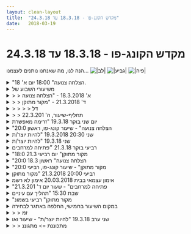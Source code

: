 ```yaml
---
layout: clean-layout
title:  "מקדש הקונג-פו - 18.3.18 עד 24.3.18"
date:   2018-03-19
---
```

# מקדש הקונג-פו - 18.3.18 עד 24.3.18 
הנה לנו, מה שאנחנו נותנים לעצמנו... <img src="http://www.timg.co.il/tapuzForum/images/Emo23.gif" alt="|לב|"> <img src="http://www.timg.co.il/tapuzForum/images/Emo106.gif" alt="|גביע|"> <img src="http://www.timg.co.il/tapuzForum/images/Emo230.gif" alt="|פיה|">

<details>
                    <summary>"הצלחה צנועה" 18:00 יום א׳ 18.</summary>
                    זמן הגעה 17:25<br> זמן התחלה 17:35<br> <br> אחרי סופש סמי קשוח באתי קצת מרוקן.<br> <br> מתיחות קפיצות על חבל. <br> הליכות לוחם 2 ו - 3<br> התחמקות <br> סן צ׳ן 2 תרגול והטמעה של סוף הפורמה ופיצוח התנועה המקדימה לפרזה הסופית.<br> סן צ׳ן 1<br> תרגול כניסה לפנים ויציאה.<br> תרגול אפשור<br> <br> ריב - סופרסטאר .<br> <br> מה, לא איך, ארצה לשפר על מנת לשדרג את השיעור שלי להגיע לרמת סופר סטאר. <br> תנועת ידיים והגנה טובה יותר. <br> הצגה של הבדל מערבי ( התמקדות בבעיה ) לעומת רפואה סינית שיותר בהסתכלות יותר כוללת ( ההסבר הזה התקשר לי לכל היום )<br> הוצג כבקשה להגנה טובה יותר של היידים ( ולמה לא רגלים? או ראש או גוו )<br> <br> עבודה על שני אספקטים. <br> הנחה שנכונה לעכשיו. ובדיקה שלה כשצד תוקף בהכרח הוא חשוף. <br> להיות מוגן לכל חלקי ללא הפקרות - לא להגן על הראש לדוגמה ולהפקיר את הבטן וכדומה. <br> לשמור על הגנה מלאה תמיד. <br> <br> איך&nbsp;&nbsp;״האוח״ שהותמר ללמידה מיטיבה ימשיך את ההתמרה שלו להנאה? <br> לפי איך שהבנתי את ריב, תשובה שלו,&nbsp;&nbsp;לראות אולי מאמץ בקיום האמיתי של האחר. לראות את המאמץ הכרוך בתזוזה ונגיעה.&nbsp;&nbsp;&nbsp;&nbsp;<br> <br> זמן סיום 19:30
                  </details><details>
                    <summary>משיעורי השבוע של</summary>
                    אופנים ש&quot;הופעלתי בהם&quot; בשבוע שעבר על ידי המדריך, מפנים אותי למה שנחוץ לי ועדיין לא ניתן לי בדרך כלל על ידי עצמי.<br> מעניין איך זה ייראה השבוע.
                  </details><details>
                    <summary>> > א' 18.3.2018 - "הצלחה צנועה</summary>
                    מתוך חלק השיעור עם דרור:<br> <br> <b>מה צריך להיות בשיעור שלי כדי שיהיה נהדר מבחינתי?</b><br> משהו לטיפול, כמו שמטפלים בסימפטום שמופיע (אני לא מספיק טוב בזה, רוצה להשתפר)<br> משהו לטיפול מתוך ההצלחה הקיימת בו (אני טוב בזה, זאת קרקע נהדרת לזרוע בה, לצמוח ממנה)<br> <br> <b>שיפור עבודת הידיים</b><br> + בדיקה, האם כשהוא מנסה להגיע אלי הוא נחשף (ומאפשר לי להגיע אליו, לא על חשבון היותי מוגן)<br> בדיקה חוזרת ונשנית, האם אני מקריב את היותי מוגן<br> + תשומת לב לכל הגוף שלי, הגנה שלי על כולי<br> בדיקה חוזרת ונשנית - האם תשומת הלב שלי פרושה, האם נוצרים &quot;חורים&quot; בה ובהגנה שלי עלי – למשל על ידי תגובות-יתר<br> <br> ראיתי על דרור וזיהיתי בעצמי (כי יותר קל לפעמים לראות משהו שרלוונטי לעצמי על מישהו אחר), את הפעמים שבהם קיבל דגש והמריא איתו בבת אחת לרמה אחרת לגמרי, ועם כל פעם כזאת עלה בי מן צרור שאלות - כמה מההמראה הזאת יישאר כבר עכשיו, כמה הדגש הזה הוטמע באמת, האם יהיה צריך לחזור עליו מבחוץ כדי שיופנם, האם חזרה נוספת על זה מבחוץ תכיל את תחושת החידוש שתרמה להמראה הזאת הפעם..<br> אחד כזה לדוגמא: כשאני במרחק מסויים מהשותף שלי לעבודה, יש לי אולי את האשליה שהמרחק בינינו הוא קבוע - אבל תכלס תוך שבריר שניה הוא עשוי להיות ממש פה אצלי, ואם האשליה היתה חזקה הוא עלול להישאר &quot;אצלי&quot; עד הסוף המר, כי נשארתי בהלם - מה הוא עושה פה בכלל? הדגש הזה הביא להמראה מיידית ברמת העבודה (של שנינו).<br> <br> <b>מבני מגן</b><br> מקיים מבנה שמשאיר אותי מוגן<br> <br> <b>המוטיבציה שלי, &quot;להישאר בעניין&quot; בעבודה מתמשכת (שכאילו חוזרת על עצמה) עם אנשים</b><br> המאמץ שנדרש כדי להפוך משהו למרתק עבורי<br> + לא מוותר על המאמץ המסויים שחיוני כדי שאכיר באמת בקיומו הנפרד ממני של אדם אחר.<br> לא אני חולם אותו, יש אותו באמת. זה הופך אותו ליצור מרתק, מסתורי, כל הזמן חדש, שמעניין אותי לפגוש.<br> + לא מוותר על המאמץ המסויים להכיר באמת בזה שמימשתי משהו (דבר פשוט, דבר מורכב).<br> ההנאה שהיא פרי המאמץ הזה.<br> תהליך שהצלחתי להפוך לשגרה ולא מתעמעם כתוצאה מזה אלא נשאר מבריק, זוהר, חדש.<br> <br> <br> מתוך חלק השיעור עם עדי, יניב ובועז:<br> <br> נהנה מהמסלולים שהזרועות שלי, הרגליים, הגוף, מתווים באוויר<br> נהנה מהמסלולים שהאוויר מתווה - כשהוא עובר דרכי, כשהוא עובר סביבי<br> בזמן תנועה בקרבת אנשים מתנועעים אחרים, נהנה מחישת מה שסובב את הגופים ומסלולי התנועה שלהם<br> <br> משאיר את עדי ויניב בתודעה שלי ברגע של עבודה משותפת שלהם לידנו, באופן כמה שיותר רציף ואיכותי שכולל להניח להם לנפשם לגמרי. לא יודע מה הם עושים בדיוק, הנה שני אנשים שעושים משהו טוב, איזה כיף.<br> <br> <br> מתוך חלק השיעור עם יניב ובועז:<br> <br> <b>קלילות וקרקוע דוביים</b><br> ביישום בזמן קרב (ללא מגע יזום, אבל אם מנסים להגיע אל מישהו הוא יכול ליצור מגע).<br> בחקירה תנועתית עם עצמי (שהוביל בין השאר, משום מה, לעמידת ידיים מתוך תנועה, עם רגליים מקופלות).<br> <br> <b>סגור</b><br> + בזוג, בשמירת מבנה-מגן עם הזרועות, כשהוא חובט בי.<br> + בשמירת מבנה-מגן (עם כל הגוף), כשמנסים להגיע אלי (כל פעם אחד מאיתנו חקר מבנים כאלה, כששני האחרים הגיעו אליו כמה פעמים בזה אחר זה, כל פעם בהגעה בודדת).<br> + בשמירת מבנה-מגן (עם כל הגוף) כשאני נשאר על המקום אבל יכול להסתובב, והוא סובב אותי ויורה בי חבטות. תשומת הלב שלי פרושה על פני כל הגוף, וכל חלקיו נענים מייד באופן עצמאי כשמשהו משוגר לעברם (זה הזכיר לי את הסצנה מ&quot;מלחמת הכוכבים&quot; הראשון, כשלוק חובש קסדה אטומה ואובי וואן מאמן אותו בעזרת רובוט קטן שיורה בו איוֹת (מלשון איה, אאוץ&#39;, איי). עולה על דעתי עכשיו שגם האן סולו שימש אז כרובוט אימונים קטן, שהאיות שלו הן הערות סרקסטיות).<br> + עם טכניקה - בתגובה לסטירה שמגיעה אלי מהצד, הסטה ואגרוף אל הפּנים - שבאים ביחד במן מבנה קשיח.<br> <br> נסיון ליישם ב&quot;אגרוף ארוך&quot; הראשונה, דגשים שקיבלתי עד כה לאורך השיעור.<br> <br> <b>דגש או כלי עזר, לא על חשבון שום דבר אחר</b><br> + בקרב שאחד מגיע בו עדין והשני מנסה להכאיב קצת<br> כשעבדנו עם זה ביום חמישי, נטיתי לסרס את העבודה שלי כשהייתי בתפקיד המגיע העדין, כאילו התפקוד הקרבי שלי לא אמור להיות מלא בתפקיד הזה.<br> הפעם, בפעמים הראשונות מצאתי שאני מסרס את העבודה שלי דווקא בתפקיד המגיע הקשוח יותר. אחר כך ניטרלתי את זה.<br> מצאתי הפעם שקל לי לפחות באותה מידה כשאני המגיע העדין, בעיקר כשמבנה-מגן גמיש באמת עומד לרשותי.<br> + בעבודת ידיים שוטפת, אפקטיבית, מהירה<br> כשתרגלתי לבד הצלפות גמישות עם הידיים נכנסתי למוד מסויים, שלא התאים כשנכנסתי לעבודה עם פרטנר. נדרש מאמץ מודע להכיל את האיכות הזאת בעבודה ריאלית.<br> <br> <b>טיול מענג ביום שלי</b><br> + מוצא משהו שמאתגר אותי להגיע אליו / לעשות אותו, ומקליל את הגישה שלי אליו.<br> + משתמש במנטרה &quot;כל מה שאעשה זה מצויין&quot;, בשני ערוצים:<br> מבין העשיות שתכננתי להגיע אליהן, מה שלא יהיה שאכן הגעתי אליו - זה מצויין.<br> מתוך עשייה מסויימת, מה שלא יהיה שאני מצליח לעשות עכשיו - זה מצויין, מה שלא יהיה שהספקתי ממנה - זה מצויין.<br> <br> <b>התרווחות</b><br> פשוט מתרווח בגוף שלי.<br> <br> <b>אושר</b><br> מניח לכל מה שנדמה לי שאמור להיות.<br> וווףףף..<br> <br> <b>מקצה שיפורים</b><br> אמנות השיפור<br> עובר על כל מה שעשיתי במשך השיעור, מוצא משהו להעביר לנו יותר טוב (או משהו מתוך זה, או בנוסח אחר.. מה שמתאים לי)<br> ככה שאם הייתי מגיע לשיעור ומקבל רק את זה, זה היה מספק אותי לגמרי.<br> שלושתנו מצאנו כאלה והעברנו לנו אותם. רק כמה דקות לכל אחד, וזה אכן יצר שלוש עבודות מהטובות שהיו לי בשיעור הזה (המנטרה &quot;כל מה שאעשה זה מצויין&quot; והשימושים בה, החקירה התנועתית החופשית עם הדגש הדוּבּי, המבנה המוגן עם הדגשים האובי וואניים).<br> <br> משש עשרים וחמש עד עשרים לעשר בערך (כל השיעור היה ברחבה שאנחנו מתכנסים בה בדרך כלל ליד נקודת המפגש).
                  </details><details>
                    <summary>> > ד' 21.3.2018 - "מקור מתוקן</summary>
                    התכוונות טרום שיעורית: <b>דלק</b><br> מצאתי את עצמי עם טוסטוס כמעט ריק מדלק בדרך לשיעור, ושיבצתי בו טיפול במה שכיניתי &quot;דלק&quot; – שיפור של הטיפול שלי במשאבים מסוגים שונים.<br> <br> הכוונות מדריכיות מיוחדות:<br> בלי מאמץ<br> המקדש כבר פה. אני יכול לגלות אותו, לשים לב אליו..<br> מחובר לשטקר של השקט<br> פתוח לחוות ולהיות דרך צמתים מרכזיים (הראש, הגרון, הלב, מקלעת השמש..)<br> <br> <br> מתוך החלק הראשון (עם בועז ודרור):<br> <br> במרחב תָחום (אחד מחצאי הגורן): מנסה להישאר בתוכו ולהעיף ממנו את האחרים. [איבדתי אנרגיה כל כך מהר, מספיקות כמה שניות ואפילו פחות של מאמץ לא-מכוון בשביל זה. בהמשך השתמשתי מדי פעם במלה &quot;דלק&quot; כדי להזכיר לעצמי מודעות למשאבים שלי ולחלוקה נבונה שלהם, שימוש נבון בהם..]<br> מעיף אותם רק באמצעות דחיפות עם האגרופים (בהתחלה חשופים ואז עם כפפות). שם לב להשתתפות של כולי בזה - הידיים נוגעות, הכל משתתף. [אינטראקציות מוצלחות במיוחד היו כאלה שהשתמשתי בהן באנרגיה של מי שמנסה לדחוף אותי, נעזרתי בו כדי להעיף אותו]<br> מנסה להמטיר עליהם נגיעות (עדינות ככל יכולתי), בהתחלה דרך מנעלי היד ואחר כך גם דרך מנעלי הרגל, כשאני מוגן מפניהם. בהתחלה בתוך השטח התחום, אחר כך גם מחוץ לו.<br> ממשיכים נמוך, מתחת לגובה המעקה של חצי הגורן. כריעה על הברכיים כבר בדי-הרבה גבוהה מדי. [צורת עבודה נהדרת, מעייפת בשימוש הנוכחי שלי בה. מצאתי את עצמי נח בישיבה, שנראה לי אבסורדי בנסיבות כאלה, וניסיתי למצוא דרכים יותר הגיוניות לנוח בהן, שיותר מאפשרות לי להישאר בעניינים. היה מספק מאוד למצוא דרכים להניח את הרגליים במקומות אסטרטגיים של האחרים.]<br> <br> חקירות כיפיות שנולדו בסביבות &quot;הזזות&quot; שונות. שימוש יעיל בבריח, הבאת שותפי היקר למצב &quot;נשלט&quot;; ניצול מצבֵי &quot;כמיקשה אחת&quot; כדי להזיז אותו (המצב הזה שמישהו נהיה בו לרגע &quot;גוש אחד&quot; שאפשר לטפל בו).<br> <br> <br> מתוך החלק השני (עם בועז, חגי ואליאור):<br> <br> <b>אני עם עצמי, ומתוך זה גם מאפשר לעצמי להיות עם האחרים</b> (בשילוב עם עבודות אחרות, ובסוף החלק הזה של השיעור - כעבודה פנימית ייעודית).<br> <br> במתחמון על גג גן-העיר (ריבוע בקרבת המדשאה), כל אחד בפינה משלו לתרגולים עצמאיים מונְחים (בעיטות, אגרופים, התגמשות שממשיכה כל פעם מהמקום שהפסיקה בו בפעם הקודמת..), ונפגשנו לעבודות משותפות (לתרגולים עם כרית, לשיפור המוגנות..)<br> <br> <b>אגרופים קלילים ורבי עוצמה, שמשוגרים ממני ללא כל מאמץ כמו כדור ברזל רקטי</b><br> <br> <b>למידת השימוש באיברי גוף, בחטיבות גוף, במכלול</b><br> באגרופים (מתחילים ב&quot;אגרוף beatrix kiddo לפריצה מתוך ארון קבורה&quot;, מגדילים את התנועה, ועד שיתוף כל הגוף בתנועה), בבעיטות (מבעיטה באמצעות החלק התחתון של הרגל עד בעיטה שמערבת את כל הגוף)<br> <br> <br> מתוך החלק השלישי (עם בועז):<br> <br> <b>המשאבים שלי</b><br> בחנתי את הנושא הזה מכל מני זוויות, וניסיתי לשפר את ההתנהלות שלי ביחס אליו.<br> <br> שיפור קטן נוסף בשימוש ב<b>פונקציית ה&quot;אמרגן&quot;</b> שעומדת לרשותי, כאילו מתלווה אלי מנהל אישי מושלם שעומד לרשותי תמיד.<br> <br> מעשרה לשבע עד עשר, ליד נקודת המפגש ועל במת העירייה מעל המדרגות לאנדרטת רבין.
                  </details><details>
                    <summary>> > > > דל</summary>
                    מתוך החלק השלישי, שיפור העבודה שלי עם משאבים שעומדים לרשותי:<br> <br> <b>משאבים שעומדים לרשותי בזמן קרב</b>, שימוש בהם, שמירה עליהם [עצם המודעות לזה עזר בהסדרת ההתנהלות שלי איתם &quot;מאליה&quot;. לתנועה שעומדת לרשותי להיות נטולת מאמצים מיותרים, לתשומת הלב שעומדת לרשותי להיפתח אליו, אלי, אל הסביבה, לגוף שעומד לרשותי לעשות שימוש יותר טוב באותה מנת אוויר שעומדת לרשותו/י..]<br> <br> שני המסלולים <b>זיהוי</b> משאבים שעומדים לרשותי, ו<b>ניהול</b> שלהם<br> מה עומד לרשותי? כמה ממנו יש? מה איכותו?<br> ניהול טוב (מבין את החשיבות של סוגי משאבים שונים, מוודא שכולם יהיו בפלוס מספק, אף אחד לא על חשבון האחרים..) <br> <br> <b>ניהול משאבים שעומדים לרשותי</b><br> הסתכלתי ביעילות הטבעית של ניהול המשאבים החיוניים-לשרידה שלי (גופנית, וברמה אחרת - חברתית). התראות-חסר (צמא, רעב, עייפות, בדידות..), צפירות הרגעה (שובע..), הרגלים תומכים..<br> הסתכלתי במידת היעילות שבה מנוהלים אצלי דברים שאינם קשורים ישירות לשרידה, כמו אושר, מנוחה פנימית, סיפוק יצירתי וכן הלאה, ושאלתי את עצמי אלו התנהלויות ומשאבים קשורים לזה.<br> בהקשר הזה, בדקתי וניסיתי לשפר את מידת היעילות שבה פיסות מידע שמועברות לי בשיעורים, ורלוונטיות בדיוק לדברים שחשוב לי לקדם, אכן משמשות לקידומם.<br> <br> <b>בהשראת ההשוואה בין תפקודים שרידתיים לתפקודי &quot;מותרות&quot;</b><br> מתוך תפישת המערכת שלי ככזו שמסוגלת לפתח &quot;גופים&quot; נוספים, צפיתי בה מפתחת גוף יצירתי, ומתנהלת ביחס אליו ביעילות מעין-שרידתית. הגוף היצירתי שלי רוצה לשרוד ולהתפתח, ויש מה שמוודא שיתפקד בשלמות (התפתחות היא לא חלק משרידה &quot;רגילה&quot;, אבל לגוף הזה - היא כן חיונית, ויש מה שמסדיר אותה: מתריע כשיש מעט מדי ממנה, דואג ל&quot;חידוש המלאי&quot;, יוצר הרגלים תומכים..)<br> <br> הסתכלתי בתהליך הרגיל של הפסקת ההתייחסות שלי להזנת עצמי כשאני שבע, ותהיתי לגבי <b>סוגי וגווני התראות, קריאות, יוזמות..</b><br> התראות חסר (גופניות גסות - אני רעב, גופניות עדינות - תחושה של מה שחסר וזה הזמן להשלים, רגשיות - בא לי ברוקולי, מחשבתיות - הגיע הזמן לאכול)<br> קריאות רוחניות (למשל - הדבר הזה כבד או קל מדי, הבה נשנה בו משהו)<br> יוזמות לשים לב אל מה שיש (שובע נעים, סיפוק, תחושות הגוף..)<br> איך נשמעת קריאה לא לחידוש מלאי, אלא לגישה אל מלאי שיש די והותר ממנו?<br> איך נשמעות קריאות לעשות משהו שייצור או יאפשר גישה אל משאב מסויים? (תתחבר לשקט, זה יפיק רטט מאחד של אושר בכל חלקיך)<br> איך נשמעות התראות מטעם גוף גבוה יותר שמבקש את מה שנחוץ לו כדי להתפתח?<br> אם משהו מפיק בכלל קריאות כאלה, יש מה/מי ששומע?<br> <br> <b>כמה אני מנסה לספק לעצמי משאבים שנחוצים לי, בעזרת אמצעים שבאמת יכולים לספק אותם?</b><br> באלו תחומים אני כמו הברנש שמגיע לשיעור מתמטיקה כדי ליצור קשרים חברתיים, ויוצא ממנו מרושת חברתית וגרוע במתמטיקה?<br> (למשל, באיזה מידה אני כותב את זה עכשיו כדי להביע את עצמי, ובאיזה מידה כדי להתקדם במה שהתכנסתי פה לכבודו - ניהול המשאבים שלי?)<br> <br> <b>היעזרות בשפה</b><br> מוזר, ככל שמשאב חיוני ברמה יותר מיידית - אני פחות מוצא מלה עברית שתתאר מצב של &quot;יש מספיק ממנו ואפשר ליהנות מזה עכשיו&quot;.<br> למזון יש את &quot;שובע&quot;, למים או נוזלים אחרים יש את &quot;רווייה&quot; כנראה, לסיפוק מאוויר אין שום מלה (והיעדרה נתפס אצלי כמן רמז שמוטבע בשפה - תיזהר פן לא יהיה יותר), לסיפוק על-ידי רשמים גם אין מלה (אם אני אומר שאני רווי בקשר לרשמים זה כבר מביע &quot;בעעע, קיבלתי יותר מדי&quot;), לשֵקט דווקא יש את שָקט, למנוחה מספקת אין מלה..<br> באיזו שפה אני מנסה (אם בכלל) להניע את עצמי לפעולה? כמה היא מושפעת מסיטואציה שאני נמצא בה (למשל עבודה לעומת שיעור), ממי שמעביר לי מידע (בוס בעבודה, מדריך בשיעור, חבר ללימודים..)<br> מתי אני מדבר אל עצמי בסגנון &quot;כדאי ש..&quot;, &quot;אולי בהזדמנות..&quot;, &quot;היה יכול להיות נחמד אם..&quot; גם כששפה אחרת היתה משרתת אותי יותר? האם השפה שלי מניעה אותי היטב? (אני חש, בהקשר הזה, בזעם שיש בי כלפי על כל המידע החשוב והרלוונטי שמגיע אלי ומפוזר למן אובך שאי אפשר לעשות בו כלום. ניסיתי לשפר את ההתנהלות שלי איתו ואת הגישה שלי כלפי עצמי, במקביל.)
                  </details><details>
                    <summary>> > תחליף-שיעור, ה' 22.3.201</summary>
                    רגעי עבודה נהדרים עם ההכוונה הבאה, שהוצעה לי כתחליף לשיעור המיוחד:<br> &quot;מנוחה בעיניים עצומות בתוך תחושות הגוף, תוך זיהוי הרעש הפנימי והרפיה ממנו, לתת לו להיות. כל זאת באופן שמאפשר לנוכחות חסרת-המלים, הקודמת לכל עשיה, עמדה או הוויה, להיות.&quot;<br> <br> יישמתי אותה בזמנים שונים במשך היום למשכי זמן קצרים, ומשש (כדי להשתמש לטובה בהרגל להיות בשיעור בשעה הזאת) למשך שעה ומשהו.
                  </details><details>
                    <summary>יום שני בוקר 19.3.18 "זרימה מאפשרת</summary>
                    תחילת עבודה 05:45<br> מרחב השאלות והתשובות<br> שאלות שעולות בי:<br> איך אפשר לגרום לשיעור הזה, ולפורמט השיעור הזה לקדם אותי בצורה המיטבית?<br> האם אפשר לשאול את השאלות רק מהחלק המשוחח, המדבר שבי? או שמא אני יכול להעזר בעוד איזורי פעילות שלי, האם גם להם יש את הזכות או האפשרות להעלות שאלות?<br> איך מרגישה שאלה בגוף?<br> תנועה גופנית - מאפשר לעצמי טיול רגלי קצר עם שתי השאלות, בוקר. מזהה שאיפהשהו בתהליך של שאלה, תשובה קיים מימד של תחושת הקלה גופנית ברורה מאד. מייצר לעצמי רשימת שאלות שלי:<br> *<br> *<br> *<br> מזהה שיש מספר אפשרויות לנסח שאלה, חלקן מדויקות יותר מאחרות. בשלב זה אני מרגיש את זה גופנית. <br> אני מרגיש ששאלה מנוסחת היטב יוצרת סוג של הקלה או שחרור.<br> חוזר למרחב השאלות והתשובות להתבונן בשאלות.<br> קריאה איטית <a href=http://www.tapuz.co.il/communa/viewmsgcommuna.asp?communaid=1718&msgid=57013592 target=_blank style=color:blue>ומהנה של שאלה</a>, נותן לכל מילה בשאלה ובשרשור התשובות לשקוע. בתוך השרשורים חוזר גם אחורה לשאלות שנשאלו לפני 13 (!) שנה. מקבל הערכה מחודשת לפורמט הפורום הותיק. (זה כמעט נצח במונחים של אינטרנט…)<br> מחליט לעלות על המגרש ולחזור אל שאלה ששאלתי. עולה בי כיוון. קורא תיעוד של שיעור<br> מצליח לחזור אל השיעור, איכויות שהיו בו. מעמיק בו. יפה מאד, כל הכבוד לי. <br> <a href=http://www.tapuz.co.il/communa/viewmsgcommuna.asp?communaid=1718&msgid=57049978 target=_blank style=color:blue>כותב לעצמי תשובה</a>. מרגיש סוג של סגירת מעגל, שאלה, תשובה, התקדמות, אפשר להמשיך את המעבר דרך השאלה יותר מפעם אחת.<br> תרגול של <a href=http://www.tapuz.co.il/communa/viewmsgcommuna.asp?communaid=1718&msgid=57049989 target=_blank style=color:blue>כתיבה של תשובה נוספת</a>, יש לי כיוון אבל עצם פעולת הכתיבה מעלה עוד דברים. מוצא את עצמי מרגיש ומתרגש. <br> מרגיש צורך לשפר את הנוחות הגופנית שלי, תנועות, הסטות, בעיטות, דגשים, כריות, קלילות, גוף אחד - הידיים ביחד עם הרגליים. <br> מתיחות, מקבל איזה דימוי של צד שמאל שלתחושתי הוא פחות גמיש ומתקדם בתור תלמיד מתחיל, שמאפשר לצד ימין (היותר מנוסה) להנחות אותו, לדייק אותו, ולשפר את שניהם. הוא גם חיבור אל המצב הגופני ה״נקי״ טרום תרגול ולימוד. משקיע קצת בתלמיד המתחיל.&nbsp;&nbsp;<br> אני מרגיש שלפרקים הצלחתי הבוקר לנוע במרחב קסום, תנועה חסרת מגבלות של מרחק וזמן. אכן שיעור חשוב.&nbsp;&nbsp;<br> מדיטציה קצרה. סיום שיעור 08:47<br>
                  </details><details>
                    <summary>"הצלחה צנועה" - שיעור קונג-פו, ראשון 20:0</summary>
                    הנאה מהנעה. הנאה מהנעת הרגליים ומהתוואי שהן יוצרות. הנאה מתנועות הגוף מהמסלולים שנוצרים ומהמגע עם האוויר.<br> <br> קרב סימונים - מכאיב נגד עדין. בדומה למה שתרגלנו ביום חמישי, גם הפעם אחד מנסה לגרום לכאב קל והשני מסמן בעדינות. דגש על כך שההבדל בין השניים הוא רק באפקט שמנסה ליצור ולא מעבר לכך. מגלה יותר ויותר שצורת התרגול הזו מאד חשובה.<br> <br> סגירות – חסימת תקיפות ידיים במינימום תנועה.<br> יצירת מבנה מוגן מול הפרטנר שמנסה לחדור את ההגנה.<br> <br> התקרקעות – דימוי של דב כבד, יציב אך עדיין קליל ותנועתי.<br> <br> עבודת ידיים – ידיים תמנוניות. זורמות, נעות בקלילות, לא תלויות אחת בשנייה. מרגיש יותר מוגן כשמיישם את זה.<br> <br> אמנות הבריאות, התרווחות בגוף. נעזרים בישיבה מזרחית ובחוסר נוחות קל שעשויה לעלות לאחר זמן קצר בכדי להגביר את הנינוחות. <br> <br> אמנות ההגשמה, עשייה ביום יום. שימת לב למחשבות החוסמות שעולות לנו כשלא מצליח להניע את עצמי לפעולה. לראות שמדובר רק במחשבות והן לא בהכרח נכונות.<br> &quot;מה שאני אעשה זה יהיה מצויין&quot; – מתייחס גם למה שאבחר לעשות (למשל אם יש לי רשימת דברים שאני רוצה לבצע) וגם לאיך שזה יעשה.<br> <br> <br> שיעור מאד כיפי.<br> עם עדי, יניב וריבּ<br> מ-19:35 עד 21:40 לערך.<br> <br> תודה!
                  </details><details>
                    <summary>שני 20:30 19.3.2018 "להיות יוצר/ת</summary>
                    היה לי שיעור ממש טוב וכיפי עם מיכל שבעזרתה הוארו לי דברים ממש חשובים.<br> <br> התחלתי לעבוד לפני השיעור הרשמי עם עצמי במדיטציה, עבודה עם &quot;גוף הכאב&quot;... להרגיש את השקט שעולה<br> מתוך גופי, השקט שבקיום, השקט שברגע הזה...<br> <br> בשיעור:<br> <br> דיברנו על סדר וארגון בחיים שלי, כמה זה קיים, באיזו רמה... <br> ניסיתי לראות את הרמה הבאה שלי בזה והצלחתי, זה היה כיף לראות איך אני מצליח<br> להספיק הרבה דברים שתורמים לי, נניח ללכת לחוגים שונים או ליצור דברים.<br> ראיתי פשוט שאני מספיק יותר דברים, שיש פחות מקום ל&quot;שטויות&quot; (נניח, גלישה באינטרנט)<br> ושאני מפתח שליטה, עוצמה ויכולת מוגברת בעצמי.<br> <br> אם יש לי מטרה מה לעשות בבוקר, אני לא צריך להילחם עם עצמי לישון מוקדם. <br> אין במה להילחם. באופן טבעי, אם יש לי רצונות, אני פועל ברגיל בדרך כזו שהם יוגשמו <br> (למשל, לקום מוקדם מספיק כדי לעשות דברים שאני רוצה) מה שאני זקוק לו זה<br> יותר בהירות בנוגע למה שאני רוצה לעשות וכדומה.<br> <br> נוכחות - איך זה משפיע על התנועה שלי (אפילו הליכה), תרגלתי 5 החיות ועוד כל מיני<br> תנועות שזרמו מתוכי מתוך מקום שקט יותר, מקום שרואה את הרעש וגם את מודע<br> לשקט. האיכות של התנועה שלי והאיכות של העשיה שלי התגברו מאד. הרעש התנקה<br> ונשאר לי פשוט להתמודד עם המטרה\ אתגר הנוכחי, הגופני באותו רגע. יותר נוכח ומתחבר<br> לגוף ובקשב אליו ועושה מה שזורם לי לעשות.<br> <br> תודה!
                  </details><details>
                    <summary>שני 19.3.18 "להיות יוצר/ת</summary>
                    שיעור מעניין ועשיר שהחל עבורי בשעה 19:30 והסתיים בסביבות 23:45<br> היינו בשיעור ריב ואני ומיכל, שיר, דניאל וחגי ושני,<br> והייתה תלמידה שלא הכרתי והגיעה לדעתי לשיעור ניסיון.<br> <br> עקבות:<br> גל של כעס ורגשות שליליים אחרים שעלה בי בימים אלה - ניתן להיכנס לתוכו, לשהות בתוכו, לנשום בו, לעבוד על מסמוס ההזדהות עם האנרגיה הזו. עבודה מאוד מחברת וטובה. בקשר לאירועים המשמשים לו כטריגרים, או שאליהם הוא קושר עצמו כמקור תזונה -&gt; אם יש דברים שצריך לטפל בהם, הרבה יותר קל, נכון וטוב לעשות זאת ממקום נקי ובהיר. בזמן שהגל נמצא כאן עדיף, אם ניתן, להיות בשקט ולהתמיר אותו קודם כל. <br> <br> עבודה מצוינת לשחרור ההזדהות: לראות מה הגל הזה טוען שהוא משרת. מה זה? סוג של הגנה? סוג של כוח לשמור על גבולות? מציין. לזהות גרסת אור של הדבר הזה, רכיב שמשרת את הפונקציות החשובות הללו טוכ יותר ולהוריד אותו כמו תוכנה חדשה למערכת. אפשר אפילו פשוט לבקש את כל גרסאות האור הדרושות ולהיפתח לקבל אותן, גם אם לא זיהינו באופן מושלם את כל השירותים שהמרכיב הנוכחי משרת. לאחר שזה נעשה, או לפחות נמצא בתהליך, קל יותר לשחרר את ההיאחזות בדבר. <br> <br> מטרה: לא להניח לאירועים פנימיים או חיצוניים שכאלה להשפיע על איכות העבודה שלי. ניתן להסתכל על החיבור כעל עניין מקצועי, שצריך להיות יציב לא משנה איזה מזג אוויר כרגע שורר בחוץ או בפנים. הרי לא משנה מה זה, העבודה עם זה תהיה ממילא נכונה יותר מתוך חיבור. עוד עמדה מנטלית שעזרה לי בעבר בעניינים שונים ושירתה אותי היטב. אני רוצה קונג פו רב עוצמה, שמסוגל להתמודד עם דברים כאלה. כך שזה זמן מצוין לתרגל אותו ולפתח אותו.<br> <br> עבודה עם הנחיות שאני מקבל: לפרק את המסר ולעשות לי אותו מאוד ברור, מדויק ומפורט.<br> <br> מתוך העבודה עם עצמי:<br> לעבוד עם עצמי כך שאני חש שעברתי שיעור שלם ועשיר תוך זמן קצר ביותר - נדמה לי שחוללתי בערך 40% מהאפקט הזה הפעם. ניתן וכדאי להציב כמטרה לחולל זאת באחוזי הצלחה גדולים יותר ויותר. <br> <br> מתוך העבודה עם שני:<br> יש לי כיום הטיה מסוימת לכיוון של עבודות פיזיות עם תלמידים שרק החלו ללמוד בביה&quot;ס ולמעט יחסית בזמן המוקדש לעבודות פנימיות. יש לכך יתרונות מסוימים שאני רואה, זה בסדר. אולם כדאי להיות ער להטיה זו כך שכאשר אני מקבל הנחיות שונות (בין אם הן מגיעות מהסייען או לא), היא לא תשפיע על העבודה המחוברת שלי. <br> <br> עבודת רגליים - צעדי הסייף. צורת עבודה טובה ועמוקה. מתנות פוטנציאליות: חלקות מהירות וסדר של התנועה במרחב, חיזוק הרגליים, עבודת גוף נכונה. עלה בי עבורה תוך כדי השיעור ומאוחר יותר הוצבע לי על זה (למעשה, לא בדיוק על זה) כעל עבודה שיהיה צורך לנקות ממנה כל מיני דברים בהמשך. ממשיך להתבונן על זה בפתיחות הולכת וגוברת. בינתיים דומה שהעבודה הזו, בצורה שבה הועברה, חוללה יותר טוב מאשר דברים לנקות. <br> <br> מתוך העבודה עם שיר ודניאל:<br> להתבונן על השמיים ולקלוט כמה שהם גדולים, רחבים ועמוקים. לחפש בתוכי מרחב דומה לזה.<br> <br> מתוך העבודה עם בן, מיכל וריב:<br> <br> מפה - מעגל אחד, שני מעגלים. או רובד פנימי אחד לעומת שניים. במצב של רובד אחד, דברים מועתקים מן החוץ אל הרובד הזה ללא בחירה או עיבוד. אין מי שיעשה את הבחירה והעיבוד. במצב הזה אנו נתונים בחסדי ההשפעות החיצוניות עלינו. דברים נכנסים ונקלטים, או לא. הופכים לדפוסי פעולה, או החלטות, או חוויות, או אמונות, וקובעים באופן אוטומטי מי אנחנו ומה נעשה.<br> <br> כאשר נוצר כבר מעגל פנימי, יש לנו בחירה. יש לנו רובד חיצוני הקולט את ההשפעות והגירויים, ויש לנו בחירה לגבי מה נכנס וחשוב מכך באיזה אופן הוא נכנס. האם המעגל הפנימי במפה זו הוא היצירה שנוצרת או הדבר שבורר ומעבד ובוחר? אולי הוא שניהם? ניתן לעבוד עם שלושת הגרסאות הללו של המפה באופן רב תועלת.<br> <br> כאשר אני מצוי ברגעים של בחירה בין&nbsp;&nbsp;א&#39; או ב&#39;, אינני מצוי בעמדת יוצר. החיים אינם איזה מין מצב שבו אני נאלץ לבחור בין נתיבים שונים ופשוט ללכת באחד מהם. הם יצירה שאני יוצר. בהנאה, בשמחה, מתוך חיבור ותשוקה לדבר. ישנם אינסוף אפשרויות, צבעים וכיוונים שניתן לשלב ביצירה זו. <br> <br> תודה!!<br>
                  </details><details>
                    <summary>רביעי בוקר 21.3.18 ״פתיחה למרחבים</summary>
                    08:27<br> שערים משמעותיים אחרי סשן הדרכה:<br> -דיוק בשעה ללא איחור 0852 במקום 0845-0850<br> -מיד עם הסיום לגשת מול השתהות<br> -פניה ישירה - מול הליכה פחות ברורה<br> כמה מושגים שעברו אליי:<br> דיוק כסוג של איכות, <br> התנגדויות פנימיות - מערפלות, פוגעות בנקיון ובדיוק של העבודה, מעכבות התקדמות. <br> תאום ציפיות - מתוך התבוננות וקשב&nbsp;&nbsp;לתמונה המצופה בצד השני, והטמעה שלה, לא מתוך מקום לרצות (יוצר התנגדות, חיצוני לי) אלא מתוך קשב פנימי וחיצוני (הצד השני) חיבור פנימי למצב הרצוי. בהעדר זיהוי, לא לעשות מתוך ריצוי, אלא לנסות להמשיך להבהיר ולדייק את זה.&nbsp;&nbsp;<br> אני בתפקיד המדריך והמסייע. זיהוי תגובות אוטומטיות, של תפקיד המדריך, נקיון. אני נמצא לצורך סיוע, איתור ההתקדמות שלי בתוך תפקיד זה. חידוד קשב והתבוננות, הסתכלות על מה מקדם ומה מעכב (אותי ואת שותפתי המודרכת). <br> עבודה עם הגנות עדינות, קרב ידיים מעל גובה מתניים, מגע עדין, זיהיתי התקדמות במיקוד, בפוקוס, במהירות, של אינגריד, כאילו משהו השתחרר. בשבילי, תרגול של מגע עדין, בקרה. קשב לפרטנר. <br> ידיים מובילות בהסטות והגנה, לשחרר חשיבה, לתת לגוף להוביל.העצמה של ההבנה המוטורית ההגנתית. <br> חלק שני - הנחיה במגוון של עבודות פנימיות :<br> להרגיש את הגוף<br> קשב לצלילים כולם, (כולל כלי רכב) כתורמים ומסייעים לתהליכים פנימיים<br> להרפות ממה שלא נחוץ<br> ריצה, מתיחה, תרגול או כל פעילות גופנית, כהזנה של הגוף בנתונים<br> להיזכר בסיטואציה שגרמה לי לזהות או להרגיש מופלא, תחושות גוף, לאמן את הגוף להרגיש את התחושות האלו.<br> להתרווח בגוף<br> להעמיק תחושת נוחות כולל קבלה של אי נוחות מקומית כחלק מהנוחות<br> המנחה כמקור, או אמצעי אחד להעברת ההנחיות, להכיר בעובדה שהעבודה מבוצעת על ידי<br> <br> נקודת מפגש 06:30, מיקום: צומת קפלן ולאונרדו דה וינצ׳י אינגריד, בן, יואב, שני, תרצה
                  </details><details>
                    <summary>"מקור מתוקן" יום רביעי 21.3 18:0</summary>
                    הגעה ב 17:30 תחילת שיעור ב 17:40<br> <br> השיעור הוא מקשה אחת שלפעמים יש בו הנחייה חיצונית. אך כשהיא מסתיימת השיעור ממשיך לנבוע מתוכי.<br> <br> הכנת הגוף . <br> עבודה על פורמות. <br> ביצוע חמשת החיות סן צ&#39;ן 1 ו סן צ&#39;ן 2 ברצף. <br> <br> אגרוף - דימוי של יד כשרשרת אלסטית וגמישה ושוט והאגרוף הוא גוש נוקשה הניגוד בין שתי האיכויות.<br> עבודה על האגרוף לא כחלק מאומנות לחימה ואז כן. <br> תיקון (מקור מתוקן) צורת אגרוף של אומנות לחימה. מין הצלפה שחוזרת למקום שממנו יצאה. <br> <br> עמידה כשהרגלים רחוקות זו מזו לא כאומנות לחימה ואז כן. <br> הוספת בעיטות שאינן נוחתות היכן שהתחילו וממשיכות.<br> הוספה של אגרופים. <br> הוספת הנחיה של דמיון אנושי ותעדוף של הנחיה זו על פני אחרות. <br> הליכה נמוכה ועליה לבעיטה גבוהה.<br> <br> עבודה עם בועז וריב. הוצאה מחצי גורן. של השניים אחרים. <br> נגיעות עדינות עם כפפות בשניים אחרים ולא לתת להם.<br> עבודה נמוכה.<br> עבודה מלאה.<br> <br> עבודה עם ריב, הזזות.<br> פרספקטיבה של גוף כמקשה אחת. וניסיון שלא יהיה.<br> <br> סיום שיעור 19:30
                  </details><details>
                    <summary>"הצלחה צנועה" ראשון 18.3 20:0</summary>
                    שיעורי מתחיל בערך ב 19:30<br> <br> הנאה מתנועה ברגליים <br> משחק עם התנועה<br> להנות, להרגיש את האוויר<br> <br> עבודת כתפיים בשלושה<br> לגעת בכתפיים באופן חפשי זה בזה<br> לאחר מכן לנסות לחמוק מנגיעה בכתף<br> לאחר מכן גם לנסות להסיט בעדינות<br> <br> מקבלת מתנה של לבקש מיניב כל מה שארצה<br> מבקשת הנחיה לשחרור, להתפרקות<br> עובדים עם ניעות של הגוף, אפשור נעים לקול להתבטא<br> לאחר מכן מבקשת עבודה עם &quot;הכל בסדר&quot; ו&quot;אני בסדר&quot;<br> אנו יושבים, בעיניים עצומות<br> יניב מנחה אותנו להקשיב<br> לא לנסות לפתור<br> לסמוך <br> <br> שיעורי מסתיים בערך ב 20:10<br>
                  </details><details>
                    <summary>"מקור מתוקן" - שיעור קונג-פו, רביעי 20:0</summary>
                    השיעור שלי התחיל בהתייחסות לספר &quot;כוחו של הרגע הזה&quot;. <br> ההתחלה הייתה מעט מעורפלת ורק לאחר זמן מה הבנתי שהייתי זקוק למנוחה מאיזה &quot;מירוץ&quot; שלקחתי בו חלק בשבועיים האחרונים והגיע לשיאו ביומיים/שלושה האחרונים.<br> לא הייתי עייף בקטע של לישון או עייף פיזית. הייתי זקוק כנראה לשקט פנימי והירגעות. במשך רוב היום התקשיתי מהרגיל להיות בעשייה היומיומית שלי וגם חוויתי מעין הרגשה של חוסר טעם, ורק בשיעור עצמו הצלחתי להבין&nbsp;&nbsp;(גם אם באופן חלקי) מה הוביל לזה.<br> עבודה ותשומת לב לציר האנכי (נוכחות עמוקה) ולציר האופקי (עשייה והגשמת מטרות) הייתה לי מאד טובה.<br>
                  </details><details>
                    <summary>רביעי 20:00 21.3.2018 "מקור מתוקן</summary>
                    היה לי ממש קשה עם עצמי רגשית בשיעור<br> בשלב מסויים הלכתי הצידה ועבדתי עם עצמי <br> זה עזר (הרגשתי את &quot;גוף הכאב&quot; עשיתי עם זה עבודה<br> של הרגשה, ראייה) וחזרתי לעבוד עם כולם <br> <br> בשיעור תרגלנו כל מיני בעיטות וגם עבודה עם כרית. זריקת האגרוף כאילו<br> אני הודף כדור ברזל וכמה שיותר בשחרור. הכח מגיע מההרפיה. <br> עבודה עם אגרוף ממרחק קצר (אצבעות נוגעות בכרית) ועד לטווח גדול יותר.<br> יד חומקת כשהרגל היא זו שמנסה לגעת ביד.<br> <br> בשעת עבודה פיזית היה לי קשה לעבוד בגלל הקשיים הפנימיים<br> אבל נהניתי שהצלחתי בכל זאת לעבוד עם עצמי, שאני יכול<br> לזוז, לבעוט, להתגמש וכולי.
                  </details><details>
                    <summary>אימון עצמאי בבית 20.03.2018 אימון לא רשמ</summary>
                    האימון היה על בניית פורמות ותנועות.<br> ומעט יותר קצר ממה שציפיתי בגלל אילוצים שונים.<br> כמה דקות שופעות טוב של הזזת הגוף במגוון צורות מתוך תחושה של חופש ומטרה,<br> היה כיף אדיר ויצאתי&nbsp;&nbsp;עם תחושה משחררת(כן משחררת באופן אקטיבי).
                  </details><details>
                    <summary>"פתיחה למרחבים" - שעור יום ד' 21.3.201</summary>
                    שעת התפוגגות הסייען החיצוני: 8:50<br> שעת הגעה: 6:35<br> <br> יואב המתין לי במצד הדרום מערבי של נק&#39; המפגש. בזמן שניגש לפינה הנגדית כדי לבדוק אם זו דורית שיושבת שם, ניצלתי את הזמן כדי לברר עם עצמי מה מנסה להגיע אלי באותו יום. מה שהתקבל היה משהו כמו: לפתח את היכולת להעצים את עוצמת האנרגיות שלי כדי להיות מוכנה לקרב, באופן מודע ולפי בחירה, כשיותר אני לא חשה חוסר אונים או אי רצון להיכנס לקרב או משהו דומה לזה. כמו בסרטים, אני רוצה &quot;להביא את הצ&#39;י שלי&quot; - מבלי להיות תלויה בגורם חיצוני (טריגר, כגון כאב ופחד) שיעלה את העוצמה שלי. השאי]ה שלי להגיע למצב שבו אני הופכת ללוחמת יעילה ועוצמתית מבלי &quot;להתאבד עלך המשימה&quot;, אלא מתוך שלווה ורוגע.<br> <br> יואב הוביל אותי למדשאה של שרונה, שם כבר התאמנו תרצה ושני, בהנחייתו של בן.<br> יואב ואני התמנו במרחב נפרד, בהנחיתו של יואב, רוב הזמן.<br> <br> התאמנו על הסתות, בעיטות, א&quot;כ טכניקה, קרב סימונים.<br> כאשר יואב הושיף הנחיה &quot;קטנה&quot; - לעשות זאת ממקום של הנאה - זה לגמרי שינה לי את החוויה ועזר לי להתחבר יותר טוב למטרה שלי. מיד הפכתי ליותר יעילה וחדה וצלולה. זה היה רגע מאוד משמעותי עבורי.<br> <br> זה גם התחבר לי לנושא אחר: הרצון שלי לשפר את כושר הלב-ריאות שלי, שמגביל אותי. בשבועות החארונים התחלתי לרוץ כדי לשפר את הכושר שלי, מתוך תחושה שזה גם יקדם אותי מאוד ביכולת הלחימה שלי. כבר התחלתי להרגיש את ההבדל.<br> ההנחיה של יואב לפעול מתוך הנאה הייתה משמעותית מאוד גם בנושא הזה וגם עזרה לי בעבודה שלי. כשאני נהנית ומזכירה לעצמי שאפשר ליהנות מהעבודה, אני יותר יעילה.
                  </details><details>
                    <summary>שבת 15:30 "תהליך עם עיניים</summary>
                    שבת 24/03/18 - שיעור מול מחשב<br> <br> השיעור עצמו<br> <br> שיעור מול מחשב. התגובה הראשונית שלי לקבלת הנחיה לשיעור מול מחשב היא כעס. תחושה של לקוח שלא מקבל מהספק את מה שמגיע לו. של ילד שכועס על ההורה. <br> <br> אמנות הקריאה. נהנתי מאד לעבוד שוב עם טקסט &quot;אמנות הקריאה&quot; אשר בתיבת המייל שלי מכונה &quot;טקסט מדיטציה&quot;.<br> <br> הסתכלתי על מטרות ל2018.&nbsp;&nbsp;ניסיתי לדמיין את התחושה שלהן כשהן מוגשמות: ביטחון ביכולת להרוויח כסף, חדר שנעים לחיות בו, לנוח בו, ליצור בו. פרספקטיבה של גדילה, צמיחה, המלווה אותי ביום יום. <br> <br> הנחיה עצמית. עולה בי סקרנות, איך ניתן להגיע לרמה גבוהה של עבודה תנועתית, שבה אני יכול להעביר לעצמי אימונים באותה איכות של קשב ומיקוד שאליה אני מגיע כשאני מונחה על ידי בן/אסא בתוך שיעור.&nbsp;&nbsp;<br> <br> דברים שאני לוקח מההנחיה. קיבלתי הנחיה במייל לשיעור מול מחשב והיום שם כמה אלמנטים מועילים.<br> <br> ~&nbsp;&nbsp; לקבוע מראש את השעה המאוחרת ביותר לתחילת האימון.<br> <br> ~&nbsp;&nbsp; השיעור מתקיים הודות לקשב שלך. אתה מקשיב, בדיוק כמו שאתה מקשיב להנחיותיו של סייען&nbsp;&nbsp;&nbsp;&nbsp;….חיצוני, אלא שהפעם, ההנחיות באות מבפנים.<br> <br> ~ ובפורמט של משימה בודדת בכל פעם.<br> <br> ~ אתה רושם לעצמך את המשימה שהתקבלה... ואז ניגש לבצע אותה בכיף, משלים אותה, לומד ממנה,&nbsp;&nbsp;&nbsp;&nbsp;מתפתח להנאתך... ועובר להקשיב למשימה הבאה.<br> <br> ~עד שמתישהו, במקום משימה חדשה, תקבל וודאות שהשיעור הסתיים.<br>
                  </details><details>
                    <summary>"מקור מתוקן" רביעי בשמונ</summary>
                    היה שיעור מנהנה ומועיל עם ריב, בועז וחגי<br> <br> עבדנו על גמישות, בעיטות שונות, קיבלנו טיפים מבועז על שליחת אגרוף עוצמתי בעזרת דימוי הטלת כדור ברזל, עשינו &quot;יד מתחמקת&quot; מרגל ומבעיטה (שני תרגילים נפרדים), התאמנו על אגרוף קצר טווח ונתנו ביקורת ומחמאות אחד לשני.<br> <br> תודה!
                  </details><details>
                    <summary>במקום השיעור בחמישי, החלפה באתגר לבחירה</summary>
                    ביצעתי 2 משימות מתוך 6 שנשלחו במייל.<br> <br> קודם ביצעתי את:<br> <br> 6. מנוחה בעיניים עצומות בתוך תחושות הגוף, תוך זיהוי הרעש הפנימי והרפיה ממנו, לתת לו להיות. כל זאת באופן שמאפשר לנוכחות חסרת-המלים, הקודמת לכל עשיה, עמדה או הוויה, להיות.<br> <br> ואחר כך עשיתי את המשימה השלישית - <br> <br> 3. התחברות לשיעור/ים משמעותי/ים כלשהו שעברנו, בסיוע קריאת העקבות שהשארנו ממנו לעצמנו ביומן השיעורים; וחזרתי אל השיעורים הללו:<br> <br> <a href='http://www.tapuz.co.il/Communa/ViewmsgCommuna.asp?Communaid=40780&msgid=57027300<br> <br> http://www.tapuz.co.il/Communa/ViewmsgCommuna.asp?Communaid=40780&msgid=57013755<br> <br> http://www.tapuz.co.il/Communa/ViewmsgCommuna.asp?Communaid=40780&msgid=57019561<br> <br> http://www.tapuz.co.il/Communa/ViewmsgCommuna.asp?Communaid=40780&msgid=57045170<br> <br> http://www.tapuz.co.il/Communa/ViewmsgCommuna.asp?Communaid=40780&msgid=56926713<br> <br> מתוכם' target='_blank' style='color:blue;'>http://www.tapuz.co.il/Communa/ViewmsgCommuna.asp?Communaid=40780&msgid=57027300<br> <br> http://www.tapuz.co.il/Communa/ViewmsgCommuna.asp?Communaid=40780&msgid=57013755<br> <br> http://www.tapuz.co.il/Communa/ViewmsgCommuna.asp?Communaid=40780&msgid=57019561<br> <br> http://www.tapuz.co.il/Communa/ViewmsgCommuna.asp?Communaid=40780&msgid=57045170<br> <br> http://www.tapuz.co.il/Communa/ViewmsgCommuna.asp?Communaid=40780&msgid=56926713<br> <br> מתוכם</a> היה לי משמעותי להיזכר, לחזור ולהעמיק ב:<br> <br> &quot;הקושי הכללי שיש לי בחיים (חרדות, דכאון...) אינו מפריע לי בלימודי הקונג פו. הוא לימודי הקונג פו שלי.<br> <br> בעזרתו פיתחתי המון המון שרירים פנימיים בצורה מאד משמעותית. אני כבר לא מה שהייתי פעם. כל צומת שבה בחרתי בטוב, הצטברה בי, וכל פעם, אני קצת משתנה.&quot;<br> <br> &quot;אין כזה דבר &quot;מעט מדי&quot;. ההבדל הוא בין כלום ליקום שלם.&quot;<br> <br> &quot;1. להרגיש את הרוגע שבי.<br> <br> 2. להרגיש את הרוגע בלי לעצום עיניים, כמו שאני.<br> <br> 3. להרגיש את הרעש הפנימי שבי&quot;<br> <br> (שתי התנועות האלו - להרגיש את הרוגע ולהרגיש את הרעש) יכולות להיות דומות, שניהם מחוללות רוגע, יכולות גם להיות דוגמה יפה של &quot;היזכרות&quot;.<br> <br> &quot;כשאני רואה משהו בתוכי הוא לא שולט. הוא מקבל רשות להיות בעצם זה שאני רואה אותו אבל הוא מנוטרל כמשהו לא מודע והוא לא מפעיל אותי ברמות לא מודעות. מקבל רשות לחלוף ואז זה מפריע פחות. תנועה חשובה&quot;<br> <br> &quot;כשאנחנו מחזירים שני חלקים פנימיים לתקשורת, זוהי דוגמה אפשרית אחת לאיחוי פנימי.<br> <br> המודעות בתוך עולמנו הפנימי דומה לאור על פני האדמה.<br> <br> באור הכל שונה מאשר בחושך ובין היתר מתאפשרים שיתוף פעולה ותקשורת ברמה אחרת לגמרי.<br> שימת לב לאנרגיה שלי ואפשור שלה מכל הגוף, שימת לב לרוגע ולרעש הפנימי&quot; <br> <br> &quot;3. להתייחס אל מה שקורה בפנים כאנרגיות שונות בטבע. אף אחת לא מתפרצת על אחרים או עליי. זו דרך לראות את מה שקורה בפנים טוב יותר.<br> <br> 4. חשוב לשים לב לתגובות שעולות בי, אחרת אני הופך להיות התגובות וכבר לא מתבונן&quot;<br> <br> &quot;קשב הגוף<br> <br> מה זה עושה לחוויה כשמרגישים את הגוף?<br> <br> חישת הגוף במקום\מהמקום ה\נכון... ברקע, ללא מאמץ... זה לא מחשבתי. אם זה תו&quot;כ פעילות זה כמו להיות לבוש בבגדים נוחים, זה תומך בי במהלך הפעילות עצמה. אפילו אם זה מאד קלוש עצם הקיום של תפיסת רקע הוא הדבר שיוצר הבדל. הפעילות ללא מאמץ (מקשיב לאדם אחר מרצה למשל... אם אני מלווה את זה בתפיסה ברקע זה מעמיק את הקשב ולא להיפך עושה את הפעילות לקלה יותר)<br> <br> זה כמו גלימה כמו להרגיש תחושה או אנרגיה או משהו לא להרגיש דווקא את האיברים. יותר חשוב הbackground, משהו נעים ומעודן שמלווה לי את החוויה. זה משהו עמוק בכל שלבי הלימודים. <br> <br> קשב הפוזיציה (תנוחה ומיקום) - כיף לדייק את זה. המרחק בין האיברים, התנוחה... זה מפתח השפעה עמוקה. קשב הגוף (חישת הגוף) וקשב הפוזיציה הופכים אחד.<br> <br> בכל פעילות יש פוזיציה ויש חשיבות לקשב הפוזיציה יותר מלפוזיציה עצמה כי זה מאפשר לה להיות אקטיבית, זה חי, מעודן, זה קצת כמו אהבה, זה לא לוקח מהפעילות אלא להיפך, כשאני מקשיב נכון לגוף שלי וזה מגביר את הקשב בשאר הערוצים זה אומר שזה מבוצע נכון. בהתחלה זה נלקח על חשבון משהו עד שאני לומד לעשות את זה נכון. התנוחה שלנו היא ישות מאד מורכבת&quot;<br>
                  </details><details>
                    <summary>> > זמ</summary>
                    יום שישי בין השעות 1:37 ל3:57, דהיינו שעה ו20 דקות. איך זה ייתכן?<br> פשוט, בשעה 2:00 התחלף השעון לשעון קיץ. <br> בהתחלה כשהסתכלתי בשעון של הסמארטפון חשבתי פשש איזה יופי עבדתי ועברו ככה יותר משעתיים בקלות בלי שארגיש... אחר כך ראיתי שיש הבדל בין כמה שעונים<br> (בין אלו שצריך לכוון ידנית לבין זה של הסמרטפון שמתעדכן לי אוטומטית) והסקתי מזה שהשעון התחלף בעצם וישבתי רק שעה ועשרים. מעניין.
                  </details><details>
                    <summary>שני ערב 19.3.18 "להיות יוצר/ת" - שיעור ואו</summary>
                    נדמה לי שהשיעור הסתיים ב 23:15 או 23:45.<br> שיעור מיוחד.<br> <br> הצלחתי להגיע בזמן<br> התחלתי לעצמי את השיעור. חיבור לעצמי.<br> <br> אחר כך שיעור כה נפלא שעבר דרכי לאחר. ממש נהניתי מהשיעור, נהניתי ממה שעבר, נהניתי ממה שראיתי. כיף גדול.<br> (זמן שקט, 3 דברים משיעורי הקונג-פו, מטרות שינה וקימה, סדר וארגון, מודעות בתנועה).<br> <br> אחר כך הלכתי אל בן<br> נדמה לי שהוא קידם אותי בלהכיר בהצלחה של השיעור, בהדרכה, אולי הדרכות מחוץ לשיעורים. משהו כזה...<br> <br> אני ריב ואסא.<br> בן מדבר איתנו על ההזנה הפנימית<br> מונולוגים ודיאלוגים פנימיים בעקבות דברים שאמרו לנו<br> החשיבות של בחירה מודעות מה להכניס פנימה<br> מורה שאמר לנו בעעע $#^% זה לא טוב.<br> <br> העמקנו בזה די הרבה זמן<br> שאלתי את עצמי בזכות מי מה-3 שפה אנחנו עכשיו עוברים את כל הדברים האלו?<br> <br> התשובה כמובן הייתה שזה מועיל לכולם אבל יש אחד שזה יעזור לו גם במשהו שהוא מתמודד איתו *היום*, ושזה מאד רלוונטי לו עכשיו.<br> סרקתי את עצמי - לא.<br> סרקתי אותו - לא קיבלתי כלום.<br> סרקתי אותו - ראיתי דימוי שלו מושפע בצורה רגשית ממשהו שמורה/מדריך/בעל סמכות/מישהו אמר לו.<br> לא ממש הבנתי מי זה המורה הזה...אבל אמרתי טוב מעניין.<br> <br> אבל זה לא קרה לפני, ה*היום* שראיתי בפועל היה איזה חצי שעה אחרי. <br> ניסיתי ללמוד מהסיטואציה מהפעמים שאני חשה מתכוננת. הרי זה קורה לי בכל מיני מצבים.<br> <br> אחד מהשלושה היה צריך להשתמש בחומרים האלו, של מה קורה כשמורה אומר לך ככה וככה, ואתה מרגיש לא בסדר. <br> ה&quot;מורה&quot; נתן פידבק שקרה ככה וככה, ועכשיו צריך ככה וככה.<br> וזה יכול לעורר תחושת אשמה/כעס/תסכול.<br> <br> ניקויים של חומרים שמלמדים אחרים.<br> וואי פתאום קלטתי מהיכן התנועה הזאת. עד ההדגמה לא זכרתי שהיא לקוחה מתרגול מסוים.<br> <br> ניסיתי לכתוב בצורה הכי כללית<br> אולי זה חוטא לדיווח השיעור<br> היה שיעור מיוחד בקיצור.<br> <img src="http://www.timg.co.il/tapuzForum/images/Emo23.gif" alt="|לב|">
                  </details><details>
                    <summary>> > מתכוננת => מתגוננ</summary>
                    
                  </details><details>
                    <summary>רביעי 22:00 21.3.18 "מקור מתוקן</summary>
                    שמואל שיר ואסא<br> 21:00 - סביבות 23:00 (השיעור שלי)<br> <br> עקבות מועילות - <br> כניסה מודעת לשיעור וחתירה מודעת אל עומקיו<br> החיפוש אחר דלתות אל ארץ הפיות<br> הנחיית אחרים מתוך חיבור, כאשר אני יודע בכל פעם איזה אפקט הייתי רוצה ליצור.<br> העולם מדבר אלינו<br> בזמן ההליכה - לנצל את זמן השיעור באופן מיטבי, כולל את ההנחיה הזו עצמה. לנסות להפיק ממנה את המיטב. <br> הכניסה אל חדרי כאל מערת/מקדש התפתחות ותעופה שווה במיוחד. <br> הישארות ממוקד בהם וההתכווננות לעזור לייצר חוויה עמוקה, מיטיבה ומדויקת ככל האפשר. <br> התייחסות אל ערפל שנוצר בשלב מסוים כאל אובייקט ממשי, ונגיעה בו בעדינות באופן ישיר עם אור שהקל והקליל ופיזר. <br> כניסה עמוקה אל עצמי ובקשת המקור של כאב כלשהו העולה בי. מציאת המקור והבאת עדינות מודעות וריפוי אליו. <br> <br> שיעור נפלא! <br> תודה!!<br> <br>
                  </details><a href="javascript:history.back()">בית</a>